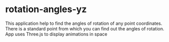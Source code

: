 # rotation-angles-yz
This application help to find the angles of rotation of any point coordinates.
There is a standard point from which you can find out the angles of rotation. 
App uses Three.js to display animations in space
